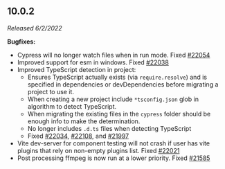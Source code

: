 ## 10.0.2

_Released 6/2/2022_

**Bugfixes:**

- Cypress will no longer watch files when in run mode. Fixed
  [#22054](https://github.com/cypress-io/cypress/issues/22054)
- Improved support for esm in windows. Fixed
  [#22038](https://github.com/cypress-io/cypress/issues/22038)
- Improved TypeScript detection in project:
  - Ensures TypeScript actually exists (via `require.resolve`) and is specified
    in dependencies or devDependencies before migrating a project to use it.
  - When creating a new project include `*tsconfig.json` glob in algorithm to
    detect TypeScript.
  - When migrating the existing files in the `cypress` folder should be enough
    info to make the determination.
  - No longer includes `.d.ts` files when detecting TypeScript
  - Fixed [#22034](https://github.com/cypress-io/cypress/issues/22034),
    [#22108](https://github.com/cypress-io/cypress/issues/22018), and
    [#21997](https://github.com/cypress-io/cypress/issues/21997)
- Vite dev-server for component testing will not crash if user has vite plugins
  that rely on non-empty plugins list. Fixed
  [#22021](https://github.com/cypress-io/cypress/issues/22021)
- Post processing ffmpeg is now run at a lower priority. Fixed
  [#21585](https://github.com/cypress-io/cypress/issues/21585)
